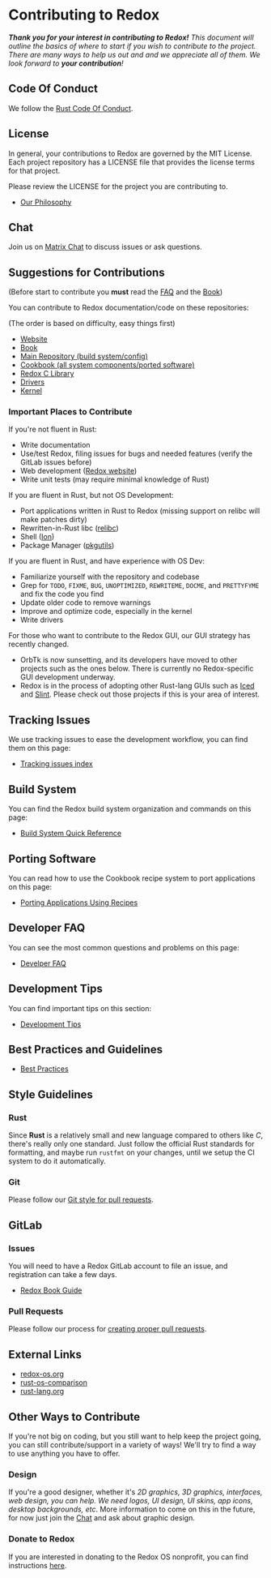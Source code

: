 # Contributing to Redox

_**Thank you for your interest in contributing to Redox!** This document will outline the basics of where to start if you wish to contribute to the project. There are many ways to help us out and and we appreciate all of them. We look forward to **your contribution**!_

## Code Of Conduct

We follow the [Rust Code Of Conduct](https://www.rust-lang.org/policies/code-of-conduct).

## License

In general, your contributions to Redox are governed by the MIT License. Each project repository has a LICENSE file that provides the license terms for that project.

Please review the LICENSE for the project you are contributing to.

- [Our Philosophy](https://doc.redox-os.org/book/ch01-02-philosophy.html)

## Chat

Join us on [Matrix Chat](https://doc.redox-os.org/book/ch13-01-chat.html) to discuss issues or ask questions.

## Suggestions for Contributions

(Before start to contribute you **must** read the [FAQ](https://www.redox-os.org/faq/) and the [Book](https://doc.redox-os.org/book/))

You can contribute to Redox documentation/code on these repositories:

(The order is based on difficulty, easy things first)

- [Website](https://gitlab.redox-os.org/redox-os/website)
- [Book](https://gitlab.redox-os.org/redox-os/book)
- [Main Repository (build system/config)](https://gitlab.redox-os.org/redox-os/redox)
- [Cookbook (all system components/ported software)](https://gitlab.redox-os.org/redox-os/cookbook)
- [Redox C Library](https://gitlab.redox-os.org/redox-os/relibc)
- [Drivers](https://gitlab.redox-os.org/redox-os/drivers)
- [Kernel](https://gitlab.redox-os.org/redox-os/kernel)

### Important Places to Contribute

If you're not fluent in Rust:

 - Write documentation
 - Use/test Redox, filing issues for bugs and needed features (verify the GitLab issues before)
 - Web development ([Redox website](https://gitlab.redox-os.org/redox-os/website))
 - Write unit tests (may require minimal knowledge of Rust)

If you are fluent in Rust, but not OS Development:

 - Port applications written in Rust to Redox (missing support on relibc will make patches dirty)
 - Rewritten-in-Rust libc ([relibc](https://gitlab.redox-os.org/redox-os/relibc))
 - Shell ([Ion](https://gitlab.redox-os.org/redox-os/ion))
 - Package Manager ([pkgutils](https://gitlab.redox-os.org/redox-os/pkgutils))

If you are fluent in Rust, and have experience with OS Dev:

 - Familiarize yourself with the repository and codebase
 - Grep for `TODO`, `FIXME`, `BUG`, `UNOPTIMIZED`, `REWRITEME`, `DOCME`, and `PRETTYFYME` and fix the code you find
 - Update older code to remove warnings
 - Improve and optimize code, especially in the kernel
 - Write drivers

For those who want to contribute to the Redox GUI, our GUI strategy has recently changed.

 - OrbTk is now sunsetting, and its developers have moved to other projects such as the ones below. There is currently no Redox-specific GUI development underway.
 - Redox is in the process of adopting other Rust-lang GUIs such as [Iced](https://iced.rs) and [Slint](https://slint-ui.com/). Please check out those projects if this is your area of interest.

## Tracking Issues

We use tracking issues to ease the development workflow, you can find them on this page:

- [Tracking issues index](https://gitlab.redox-os.org/redox-os/redox/-/issues/1384)

## Build System

You can find the Redox build system organization and commands on this page:

- [Build System Quick Reference](https://doc.redox-os.org/book/ch08-06-build-system-reference.html)

## Porting Software

You can read how to use the Cookbook recipe system to port applications on this page:

- [Porting Applications Using Recipes](https://doc.redox-os.org/book/ch09-03-porting-applications.html)

## Developer FAQ

You can see the most common questions and problems on this page:

- [Develper FAQ](https://doc.redox-os.org/book/ch09-05-developer-faq.html)

## Development Tips

You can find important tips on this section:

- [Development Tips](https://doc.redox-os.org/book/ch09-02-coding-and-building.html#development-tips)

## Best Practices and Guidelines

- [Best Practices](https://doc.redox-os.org/book/ch11-00-best-practices.html)

## Style Guidelines

### Rust

Since **Rust** is a relatively small and new language compared to others like _C_, there's really only one standard. Just follow the official Rust standards for formatting, and maybe run `rustfmt` on your changes, until we setup the CI system to do it automatically.

### Git

Please follow our [Git style for pull requests](https://doc.redox-os.org/book/ch12-04-creating-proper-pull-requests.html).

## GitLab

### Issues

You will need to have a Redox GitLab account to file an issue, and registration can take a few days.

- [Redox Book Guide](https://doc.redox-os.org/book/ch12-05-issues.html)

### Pull Requests

Please follow our process for [creating proper pull requests](https://doc.redox-os.org/book/ch12-04-creating-proper-pull-requests.html).


## External Links

- [redox-os.org](https://redox-os.org)
- [rust-os-comparison](https://github.com/flosse/rust-os-comparison)
- [rust-lang.org](http://rust-lang.org)

## Other Ways to Contribute

If you're not big on coding, but you still want to help keep the project going, you can still contribute/support in a variety of ways! We'll try to find a way to use anything you have to offer. 

### Design

If you're a good designer, whether it's _2D graphics, 3D graphics, interfaces, web design, you can help. We need logos, UI design, UI skins, app icons, desktop backgrounds, etc_. More information to come on this in the future, for now just join the [Chat](https://doc.redox-os.org/book/ch13-01-chat.html) and ask about graphic design.

### Donate to Redox

If you are interested in donating to the Redox OS nonprofit, you can find instructions [here](https://www.redox-os.org/donate/).
